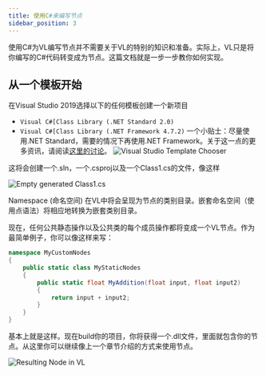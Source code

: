 ```yaml
---
title: 使用C#来编写节点
sidebar_position: 3
---
```


使用C#为VL编写节点并不需要关于VL的特别的知识和准备。实际上，VL只是将你编写的C#代码转变成为节点。这篇文档就是一步一步教你如何实现。

## 从一个模板开始

在Visual Studio 2019选择以下的任何模板创建一个新项目
- ```Visual C#[Class Library (.NET Standard 2.0)```
- ```Visual C#[Class Library (.NET Framework 4.7.2)```
一个小贴士：尽量使用.NET Standard，需要的情况下再使用.NET Framework。关于这一点的更多资讯，请阅读[这里的讨论](https://stackoverflow.com/questions/42939454/what-is-the-difference-between-net-core-and-net-standard-class-library-project)。
![Visual Studio Template Chooser](https://thegraybook.vvvv.org/images/libraries/vl-libraries-writingNodes-vs2017.PNG)

这将会创建一个.sln，一个.csproj以及一个Class1.cs的文件，像这样

![Empty generated Class1.cs](https://thegraybook.vvvv.org/images/libraries/vl-libraries-writingNodes-vs2017-emptyClass.PNG)

Namespace (命名空间) 在VL中将会呈现为节点的类别目录。嵌套命名空间（使用点语法）将相应地转换为嵌套类别目录。

现在，任何公共静态操作以及公共类的每个成员操作都将变成一个VL节点。作为最简单例子，你可以像这样来写：

```c#
namespace MyCustomNodes
{
    public static class MyStaticNodes
    {
        public static float MyAddition(float input, float input2)
        {
            return input + input2;
        }
    }
}
```

基本上就是这样。现在build你的项目，你将获得一个.dll文件，里面就包含你的节点。从这里你可以继续像上一个章节介绍的方式来使用节点。

![Resulting Node in VL](https://thegraybook.vvvv.org/images/libraries/vl-libraries-writingNodes-MyAdditionNode.png)
